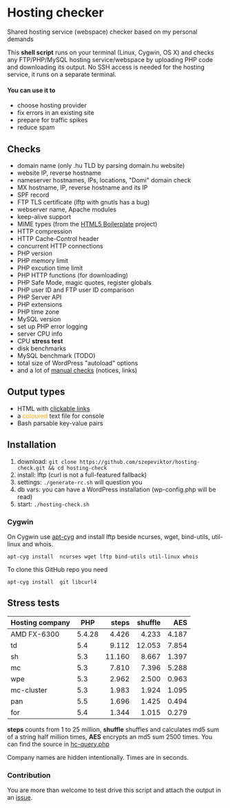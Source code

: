 Hosting checker
===============

Shared hosting service (webspace) checker based on my personal demands

This **shell script** runs on your terminal (Linux, Cygwin, OS X) and checks any FTP/PHP/MySQL hosting service/webspace
by uploading PHP code and downloading its output. No SSH access is needed for the hosting service, it runs on a separate terminal.

#### You can use it to

- choose hosting provider
- fix errors in an existing site
- prepare for traffic spikes
- reduce spam

## Checks

- domain name (only .hu TLD by parsing domain.hu website)
- website IP, reverse hostname
- nameserver hostnames, IPs, locations, "Domi" domain check
- MX hostname, IP, reverse hostname and its IP
- SPF record
- FTP TLS certificate (lftp with gnutls has a bug)
- webserver name, Apache modules
- keep-alive support
- MIME types (from the [HTML5 Boilerplate](https://github.com/h5bp/html5-boilerplate/) project)
- HTTP compression
- HTTP Cache-Control header
- concurrent HTTP connections
- PHP version
- PHP memory limit
- PHP excution time limit
- PHP HTTP functions (for downloading)
- PHP Safe Mode, magic quotes, register globals
- PHP user ID and FTP user ID comparison
- PHP Server API
- PHP extensions
- PHP time zone
- MySQL version
- set up PHP error logging
- server CPU info
- CPU **stress test**
- disk benchmarks
- MySQL benchmark (TODO)
- total size of WordPress "autoload" options
- and a lot of [manual checks](https://github.com/szepeviktor/hosting-check/blob/master/hosting-check.sh#L1267) (notices, links)

## Output types

- HTML with [clickable links](http://online1.hu/)
- a <span style="color:orange;">coloured</span> text file for console
- Bash parsable key-value pairs

## Installation

1. download: `git clone https://github.com/szepeviktor/hosting-check.git && cd hosting-check`
1. install:  lftp (curl is not a full-featured fallback)
1. settings: `./generate-rc.sh` will question you
1. db vars:  you can have a WordPress installation (wp-config.php will be read)
1. start:    `./hosting-check.sh`

### Cygwin

On Cygwin use [apt-cyg](https://github.com/transcode-open/apt-cyg) and install lftp beside ncurses,
wget, bind-utils, util-linux and whois.

`apt-cyg install  ncurses wget lftp bind-utils util-linux whois`

To clone this GitHub repo you need

`apt-cyg install  git libcurl4`

## Stress tests

| Hosting company | PHP    | steps  | shuffle | AES    |
| --------------- | ------ | ------:| -------:| ------:|
| AMD FX-6300     | 5.4.28 |  4.426 |   4.233 |  4.187 |
| td              | 5.4    |  9.112 |  12.053 |  7.854 |
| sh              | 5.3    | 11.160 |   8.667 |  1.397 |
| mc              | 5.3    |  7.810 |   7.396 |  5.288 |
| wpe             | 5.3    |  2.962 |   2.500 |  0.963 |
| mc-cluster      | 5.3    |  1.983 |   1.924 |  1.095 |
| pan             | 5.5    |  1.696 |   1.425 |  0.494 |
| for             | 5.4    |  1.344 |   1.015 |  0.279 |

**steps** counts from 1 to 25 million, **shuffle** shuffles and calculates md5 sum of a string half million times,
**AES** encrypts an md5 sum 2500 times. You can find the source in [hc-query.php](https://github.com/szepeviktor/hosting-check/blob/master/hc-query.php#L82-L117)

Company names are hidden intentionally. Times are in seconds.

### Contribution

You are more than welcome to test drive this script and attach the output in an [issue](https://github.com/szepeviktor/hosting-check/issues/new).

